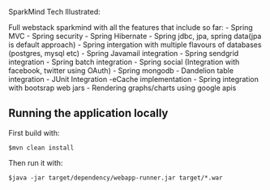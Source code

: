 SparkMind Tech Illustrated:

Full webstack sparkmind with all the features that include so far:
	- Spring MVC
	- Spring security
	- Spring Hibernate
	- Spring jdbc, jpa, spring data(jpa is default approach)
	- Spring intergation with multiple flavours of databases (postgres, mysql etc)
	- Spring Javamail integration
	- Spring sendgrid integration
	- Spring batch integration
	- Spring social (Integration with facebook, twitter using OAuth)
	- Spring mongodb
	- Dandelion table integration
	- JUnit Integration
	 -eCache implementation
	- Spring integration with bootsrap web jars
	- Rendering graphs/charts using google apis
	
## Running the application locally

First build with:

	$mvn clean install

Then run it with:

	$java -jar target/dependency/webapp-runner.jar target/*.war

